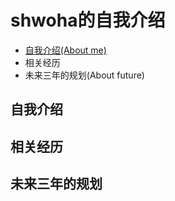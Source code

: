 # shwoha的自我介绍

- [自我介绍(About me)](index.md#自我介绍)
- 相关经历
- 未来三年的规划(About future)

## 自我介绍

## 相关经历

## 未来三年的规划
